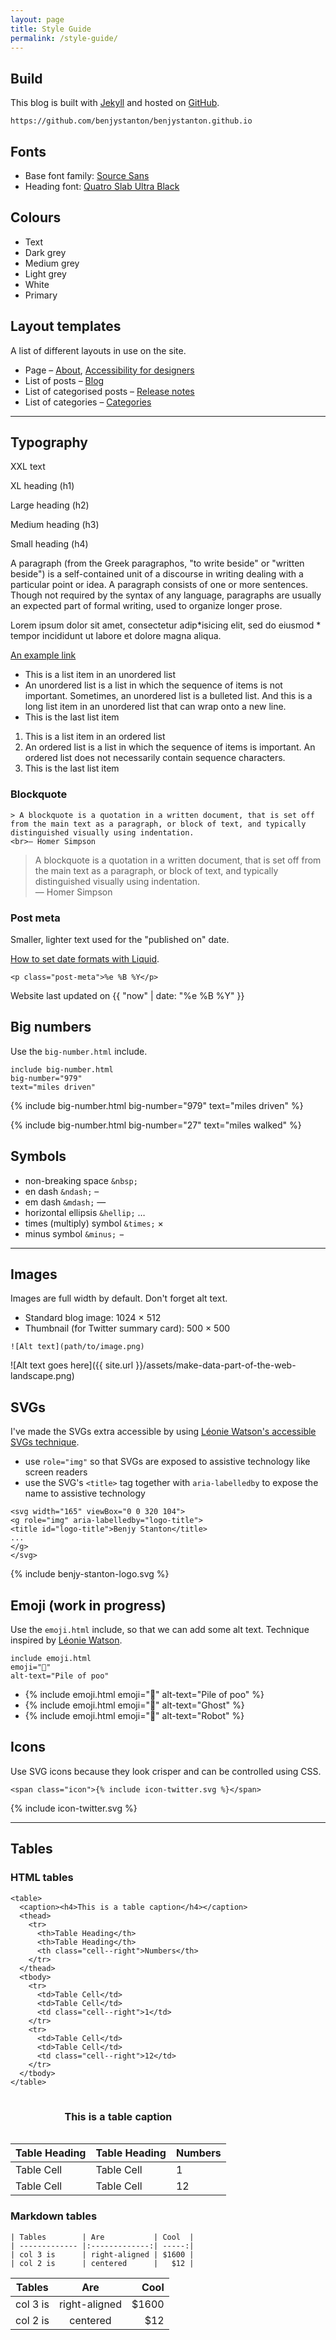 ```yaml
---
layout: page
title: Style Guide
permalink: /style-guide/
---
```


## Build
This blog is built with [Jekyll](https://jekyllrb.com/) and hosted on [GitHub](https://github.com/benjystanton/benjystanton.github.io ).

```
https://github.com/benjystanton/benjystanton.github.io
```

## Fonts
- Base font family: [Source Sans](https://typekit.com/fonts/source-sans)
- Heading font: [Quatro Slab Ultra Black](https://typekit.com/fonts/quatro-slab)

## Colours
<ul class="list-inline">
  <li class="background--text-colour padding--s">Text</li>
  <li class="background--dark-grey-colour padding--s">Dark grey</li>
  <li class="background--medium-grey-colour padding--s">Medium grey</li>
  <li class="background--light-grey-colour padding--s">Light grey</li>
  <li class="background--white-colour padding--s border">White</li>
  <li class="background--primary-colour padding--s">Primary</li>
</ul>

## Layout templates
A list of different layouts in use on the site.
<ul>
  <li>Page – <a href="{{ site.baseurl }}/about/">About</a>, <a href="{{ site.baseurl }}/blog/accessibility-for-designers/">Accessibility for designers</a></li>
  <li>List of posts – <a href="{{ site.baseurl }}/blog/">Blog</a></li>
  <li>List of categorised posts – <a href="{{ site.baseurl }}/blog/category/release-notes/">Release notes</a></li>
  <li>List of categories – <a href="{{ site.baseurl }}/blog/category/">Categories</a></li>

</ul>

***

## Typography

<p class="heading-xxlarge">XXL text</p>

<p class="heading-xlarge">XL heading (h1)</p>

<p class="heading-large">Large heading (h2)</p>

<p class="heading-medium">Medium heading (h3)</p>

<p class="heading-small">Small heading (h4)</p>

A paragraph (from the Greek paragraphos, "to write beside" or "written beside") is a self-contained unit of a discourse in writing dealing with a particular point or idea. A paragraph consists of one or more sentences. Though not required by the syntax of any language, paragraphs are usually an expected part of formal writing, used to organize longer prose.

Lorem ipsum dolor sit amet, consectetur adip*isicing elit, sed do eiusmod * tempor incididunt ut labore et dolore magna aliqua.

[An example link](#)

- This is a list item in an unordered list
- An unordered list is a list in which the sequence of items is not important. Sometimes, an unordered list is a bulleted list. And this is a long list item in an unordered list that can wrap onto a new line.
- This is the last list item

1. This is a list item in an ordered list
2. An ordered list is a list in which the sequence of items is important. An ordered list does not necessarily contain sequence characters.
3. This is the last list item

### Blockquote

```
> A blockquote is a quotation in a written document, that is set off from the main text as a paragraph, or block of text, and typically distinguished visually using indentation.
<br>— Homer Simpson
```

> A blockquote is a quotation in a written document, that is set off from the main text as a paragraph, or block of text, and typically distinguished visually using indentation.
<br>— Homer Simpson

### Post meta

Smaller, lighter text used for the "published on" date.

[How to set date formats with Liquid](https://shopify.github.io/liquid/filters/date/).

```
<p class="post-meta">%e %B %Y</p>
```

<p class="post-meta">Website last updated on {{ "now" | date: "%e %B %Y" }}</p>

## Big numbers

Use the `big-number.html` include.

```
include big-number.html
big-number="979"
text="miles driven"
```

{% include big-number.html
  big-number="979"
  text="miles driven"
%}

{% include big-number.html
  big-number="27"
  text="miles walked"
%}

## Symbols
- non-breaking space `&nbsp;` &nbsp;
- en dash `&ndash;` &ndash;
- em dash `&mdash;` &mdash;
- horizontal ellipsis `&hellip;` …
- times (multiply) symbol `&times;` ×
- minus symbol `&minus;` &minus;

***

## Images

Images are full width by default. Don't forget alt text.

- Standard blog image: 1024 × 512
- Thumbnail (for Twitter summary card): 500 × 500

```
![Alt text](path/to/image.png)
```

![Alt text goes here]({{ site.url }}/assets/make-data-part-of-the-web-landscape.png)

## SVGs

I've made the SVGs extra accessible by using [Léonie Watson's accessible SVGs technique](http://decks.tink.uk/2017/lws/index.html#cover).


- use `role="img"` so that SVGs are exposed to assistive technology like screen readers
- use the SVG's `<title>` tag together with `aria-labelledby` to expose the name to assistive technology

```
<svg width="165" viewBox="0 0 320 104">
<g role="img" aria-labelledby="logo-title">
<title id="logo-title">Benjy Stanton</title>
...
</g>
</svg>
```

{% include benjy-stanton-logo.svg %}

## Emoji (work in progress)

Use the `emoji.html` include, so that we can add some alt text. Technique inspired by <a href="https://tink.uk/accessible-emoji/">Léonie Watson</a>.

```
include emoji.html
emoji="💩"
alt-text="Pile of poo"
```
<ul class="list-inline">
<li>{% include emoji.html emoji="💩" alt-text="Pile of poo" %}</li>
<li><span class="heading-large">{% include emoji.html emoji="👻" alt-text="Ghost" %}</span></li>
<li><span class="heading-xxlarge">{% include emoji.html emoji="🤖" alt-text="Robot" %}</span></li>
</ul>

## Icons

Use SVG icons because they look crisper and can be controlled using CSS.

```
<span class="icon">{% include icon-twitter.svg %}</span>
```

<p><span class="icon">{% include icon-twitter.svg %}</span></p>

***

## Tables

### HTML tables

```
<table>
  <caption><h4>This is a table caption</h4></caption>
  <thead>
    <tr>
      <th>Table Heading</th>
      <th>Table Heading</th>
      <th class="cell--right">Numbers</th>
    </tr>
  </thead>
  <tbody>
    <tr>
      <td>Table Cell</td>
      <td>Table Cell</td>
      <td class="cell--right">1</td>
    </tr>
    <tr>
      <td>Table Cell</td>
      <td>Table Cell</td>
      <td class="cell--right">12</td>
    </tr>
  </tbody>
</table>
```

<table>
  <caption><h4>This is a table caption</h4></caption>
  <thead>
    <tr>
      <th>Table Heading</th>
      <th>Table Heading</th>
      <th class="cell--right">Numbers</th>
    </tr>
  </thead>
  <tbody>
    <tr>
      <td>Table Cell</td>
      <td>Table Cell</td>
      <td class="cell--right">1</td>
    </tr>
    <tr>
      <td>Table Cell</td>
      <td>Table Cell</td>
      <td class="cell--right">12</td>
    </tr>
  </tbody>
</table>

### Markdown tables

```
| Tables        | Are           | Cool  |
| ------------- |:-------------:| -----:|
| col 3 is      | right-aligned | $1600 |
| col 2 is      | centered      |   $12 |
```

| Tables        | Are           | Cool  |
| ------------- |:-------------:| -----:|
| col 3 is      | right-aligned | $1600 |
| col 2 is      | centered      |   $12 |

<!-- ***

<fieldset>

    <div class="field-container">
        <label for="text">Text Input</label>
        <input id="text" type="text" placeholder="Text Input">
    </div>

    <div class="field-container">
        <label for="textarea">Textarea</label>
        <textarea id="textarea" rows="8" cols="48" placeholder="Enter your message here"></textarea>
    </div>

    <div class="field-container">
        <label for="select">Select</label>
        <select id="select">
        	<option>Option One</option>
        	<option>Option Two</option>
        	<option>Option Three</option>
        </select>
    </div>

    <fieldset class="options">
        <legend>Checkbox</legend>
        <label for="checkbox1"><input id="checkbox1" name="checkbox" type="checkbox" checked="checked"> Choice A</label>
        <label for="checkbox2"><input id="checkbox2" name="checkbox" type="checkbox"> Choice B</label>
        <label for="checkbox3"><input id="checkbox3" name="checkbox" type="checkbox"> Choice C</label>
    </fieldset>

    <fieldset class="options">
        <legend>Radio</legend>
        <label for="radio1"><input id="radio1" name="radio" type="radio" class="radio" checked="checked"> Option 1</label>
        <label for="radio2"><input id="radio2" name="radio" type="radio" class="radio"> Option 2</label>
        <label for="radio3"><input id="radio3" name="radio" type="radio" class="radio"> Option 3</label>
    </fieldset>

    <button type="submit" value="Submit">Submit</button>

</fieldset> -->

<!-- ***

<div class="row">
	<div class="column full">.column .full</div>
</div>
<div class="row">
	<div class="column half">.column .half</div>
	<div class="column half">.column .half</div>
</div>
<div class="row">
	<div class="column third">.column .third</div>
	<div class="column third">.column .third</div>
	<div class="column third">.column .third</div>
</div>
<div class="row">
	<div class="column quarter">.column .quarter</div>
	<div class="column quarter">.column .quarter</div>
	<div class="column quarter">.column .quarter</div>
	<div class="column quarter">.column .quarter</div>
</div> -->
